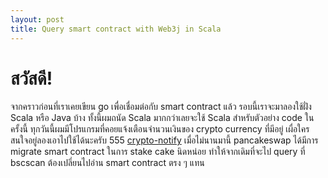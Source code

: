 ```yaml
---
layout: post
title: Query smart contract with Web3j in Scala
---
```


# สวัสดี!

จากคราวก่อนที่เราเคยเขียน go เพื่อเชื่อมต่อกับ smart contract แล้ว รอบนี้เราจะมาลองใช้ฝั่ง Scala หรือ Java บ้าง ทั้งนี้ผมถนัด Scala มากกว่าเลยจะใช้ Scala สำหรับตัวอย่าง code ในครั้งนี้ ทุกวันนี้ผมมีโปรแกรมที่คอยแจ้งเตือนจำนวนเงินของ crypto currency ที่มีอยู่ เผื่อใครสนใจอยู่ลองเอาไปใช้ได้นะครับ 555 [crypto-notify](https://github.com/oat9002/crypto-notify) เมื่อไม่นานมานี้ pancakeswap ได้มีการ migrate smart contract ในการ stake cake นิดหน่อย ทำให้จากเดิมที่จะไป query ที่ bscscan ต้องเปลี่ยนไปอ่าน smart contract ตรง ๆ แทน
